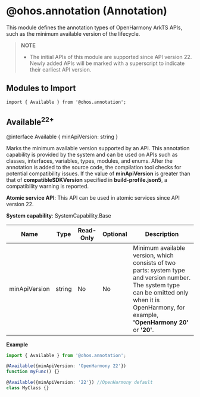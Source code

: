 # @ohos.annotation (Annotation)
<!--Kit: Basic Services Kit-->
<!--Subsystem: Base-->
<!--Owner: @majiajun518-->
<!--Designer: @majiajun518-->
<!--Tester: @jiyong_sd-->
<!--Adviser: @fang-jinxu-->

This module defines the annotation types of OpenHarmony ArkTS APIs, such as the minimum available version of the lifecycle.

> **NOTE**
>
> - The initial APIs of this module are supported since API version 22. Newly added APIs will be marked with a superscript to indicate their earliest API version.

## Modules to Import

```
import { Available } from '@ohos.annotation';
```

## Available<sup>22+</sup>

@interface Available {
  minApiVersion: string
}

Marks the minimum available version supported by an API. This annotation capability is provided by the system and can be used on APIs such as classes, interfaces, variables, types, modules, and enums. After the annotation is added to the source code, the compilation tool checks for potential compatibility issues. If the value of **minApiVersion** is greater than that of **compatibleSDKVersion** specified in **build-profile.json5**, a compatibility warning is reported.

**Atomic service API**: This API can be used in atomic services since API version 22.

**System capability**: SystemCapability.Base

| Name| Type| Read-Only| Optional| Description                      |
| ---- | ---- | ---- | --- | -------------------------- |
| minApiVersion | string | No| No| Minimum available version, which consists of two parts: system type and version number. The system type can be omitted only when it is OpenHarmony, for example, **'OpenHarmony 20'** or **'20'**.|

**Example**

  ```ts
  import { Available } from '@ohos.annotation';

  @Available({minApiVersion: 'OpenHarmony 22'})
  function myFunc() {}

  @Available({minApiVersion: '22'}) //OpenHarmony default
  class MyClass {}
  ```

